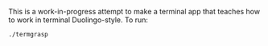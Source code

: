 This is a work-in-progress attempt to make a terminal app that teaches how to work in terminal Duolingo-style. To run:

```sh
./termgrasp
```
